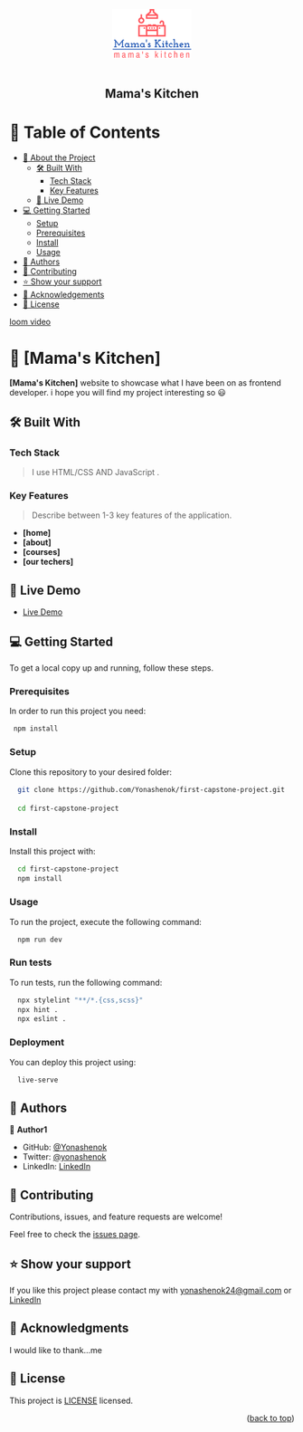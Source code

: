 <a name="readme-top"></a>

<!--
HOW TO USE:
This is an example of how you may give instructions on setting up your project locally.

Modify this file to match your project and remove sections that don't apply.

REQUIRED SECTIONS:
- Table of Contents
- About the Project
  - Built With
  - Live Demo
- Getting Started
- Authors
- Future Features
- Contributing
- Show your support
- Acknowledgements
- License

OPTIONAL SECTIONS:
- FAQ

After you're finished please remove all the comments and instructions!
-->

<div align="center">
  <!-- You are encouraged to replace this logo with your own! Otherwise you can also remove it. -->
  <img src="./assets/imgs/mamas-kitchen.png" alt="logo" width="140"  height="auto" />
  <br/>
  <br/>
  <h2><b>Mama's Kitchen</b></h2>

</div>

<!-- TABLE OF CONTENTS -->

# 📗 Table of Contents

- [📖 About the Project](#about-project)
  - [🛠 Built With](#built-with)
    - [Tech Stack](#tech-stack)
    - [Key Features](#key-features)
  - [🚀 Live Demo](#live-demo)
- [💻 Getting Started](#getting-started)
  - [Setup](#setup)
  - [Prerequisites](#prerequisites)
  - [Install](#install)
  - [Usage](#usage)
- [👥 Authors](#authors)
- [🤝 Contributing](#contributing)
- [⭐️ Show your support](#support)
- [🙏 Acknowledgements](#acknowledgements)
- [📝 License](#license)

<!-- PROJECT DESCRIPTION -->

[loom video](https://www.loom.com/share/936996906abd425b8c339fd40f89eb31)

# 📖 [Mama's Kitchen] <a name="about-project"></a>

>

**[Mama's Kitchen]** website to showcase what I have been on as frontend developer. i hope you will find my project interesting so 😃

## 🛠 Built With <a name="built-with"></a>

### Tech Stack <a name="tech-stack"></a>

> I use HTML/CSS AND JavaScript .

<!-- Features -->

### Key Features <a name="key-features"></a>

> Describe between 1-3 key features of the application.

- **[home]**
- **[about]**
- **[courses]**
- **[our techers]**

<!-- LIVE DEMO -->

## 🚀 Live Demo <a name="live-demo"></a>

>

- [Live Demo]()

<!-- GETTING STARTED -->

## 💻 Getting Started <a name="getting-started"></a>

To get a local copy up and running, follow these steps.

### Prerequisites

In order to run this project you need:

>

```sh
 npm install
```

### Setup

Clone this repository to your desired folder:

```sh
  git clone https://github.com/Yonashenok/first-capstone-project.git

  cd first-capstone-project
```

### Install

Install this project with:

```sh
  cd first-capstone-project
  npm install
```

### Usage

To run the project, execute the following command:

```sh
  npm run dev
```

>

### Run tests

To run tests, run the following command:

```sh
  npx stylelint "**/*.{css,scss}"
  npx hint .
  npx eslint .
```

>

### Deployment

You can deploy this project using:

```sh
  live-serve
```

<!-- AUTHORS -->

## 👥 Authors <a name="authors"></a>

>

👤 **Author1**

- GitHub: [@Yonashenok](https://github.com/yonashenok)
- Twitter: [@yonashenok](https://twitter.com/twitterhandle)
- LinkedIn: [LinkedIn](https://www.linkedin.com/in/yonas-henok-996a26217)

## 🤝 Contributing <a name="contributing"></a>

Contributions, issues, and feature requests are welcome!

Feel free to check the [issues page](../../issues/).

<!-- SUPPORT -->

## ⭐️ Show your support <a name="support"></a>

>

If you like this project please contact my with yonashenok24@gmail.com or [LinkedIn](https://www.linkedin.com/in/yonas-henok-996a26217)

<!-- ACKNOWLEDGEMENTS -->

## 🙏 Acknowledgments <a name="acknowledgements"></a>

>

I would like to thank...me

<!-- FAQ (optional) -->

<!-- LICENSE -->

## 📝 License <a name="license"></a>

This project is [LICENSE](./LICENSE) licensed.

<p align="right">(<a href="#readme-top">back to top</a>)</p>
